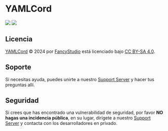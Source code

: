 # YAMLCord

<!-- markdownlint-disable -->
<p>
  <a href="https://creativecommons.org/licenses/by-sa/4.0/" style="text-decoration: none">
    <img src="https://img.shields.io/badge/CC BY--SA 4.0-_?style=flat&colorA=18181B&colorB=5865f2&label=License&logo=creative-commons&logoColor=white" />
  </a>
  <a href="https://discord.gg/yWjeDA6ewJ" style="text-decoration: none">
    <img src="https://img.shields.io/badge/Support-Support?style=flat&colorA=18181B&colorB=5865f2&label=Discord&logo=discord&logoColor=white" />
  </a>
</p>
<!-- markdownlint-restore -->

## Licencia

[YAMLCord][YAMLCordRepositoryURL] © 2024 por [FancyStudio][FancyStudioGitHubURL] está licenciado bajo [CC BY-SA 4.0][CCBYSALicenseURL].

## Soporte

Si necesitas ayuda, puedes unirte a nuestro [Support Server][SupportServerURL] y hacer tus preguntas allí.

## Seguridad

Si crees que has encontrado una vulnerabilidad de seguridad, por favor **NO hagas una incidencia pública**, en su lugar, dirígete a nuestro [Support Server][SupportServerURL] y contacta con los desarrolladores en privado.

[CCBYSALicenseURL]: https://creativecommons.org/licenses/by-sa/4.0/
[FancyStudioGitHubURL]: https://github.com/FancyStudioTeam
[SupportServerURL]: https://discord.gg/yWjeDA6ewJ
[YAMLCordRepositoryURL]: https://github.com/FancyStudioTeam/YAMLCord

